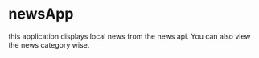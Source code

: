 # newsApp
this application displays local news from the news api. You can also view the news category wise. 
